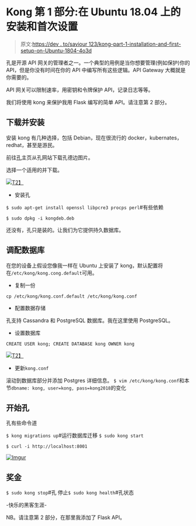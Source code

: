 # Kong 第 1 部分:在 Ubuntu 18.04 上的安装和首次设置

> 原文:[https://dev . to/saviour 123/kong-part-1-installation-and-first-setup-on-Ubuntu-1804-4o3d](https://dev.to/saviour123/kong-part-1-installation-and-first-setup-on-ubuntu-1804-4o3d)

孔是开源 API 网关的管理者之一。一个典型的用例是当你想要管理(例如保护)你的 API，但是你没有时间在你的 API 中编写所有这些逻辑。API Gateway 大概就是你需要的。

API 网关可以限制速率，用密钥和令牌保护 API，记录日志等等。

我们将使用 kong 来保护我用 Flask 编写的简单 API。请注意第 2 部分。

## 下载并安装

安装 kong 有几种选择，包括 Debian，现在很流行的 docker，kubernates，redhat，甚至是游民。

前往[孔](https://konghq.com/install/)主页从孔网站下载孔德边图片。

选择一个适用的并下载。

[![](../Images/836daa0e228d30b09e683f7b190381ba.png)T2】](https://res.cloudinary.com/practicaldev/image/fetch/s--V1z0y1Uq--/c_limit%2Cf_auto%2Cfl_progressive%2Cq_auto%2Cw_880/https://i.imgur.com/zrmOiSZ.png%3Fraw%3Dtrue)

*   安装孔

`$ sudo apt-get install openssl libpcre3 procps perl`#有些依赖

`$ sudo dpkg -i kongdeb.deb`

还没有，孔只是装的。让我们为它提供持久数据库。

## 调配数据库

在您的设备上假设您像我一样在 Ubuntu 上安装了 kong，默认配置将在`/etc/kong/kong.cong.default`可用。

*   复制一份

`cp /etc/kong/kong.conf.default /etc/kong/kong.conf`

*   配置数据存储

孔支持 Cassandra 和 PostgreSQL 数据库。我在这里使用 PostgreSQL。

*   设置数据库

`CREATE USER kong; CREATE DATABASE kong OWNER kong`

[![](../Images/68518e17c8827dec7c2c29263bb4e4fd.png)T2】](https://res.cloudinary.com/practicaldev/image/fetch/s--OM95yH8q--/c_limit%2Cf_auto%2Cfl_progressive%2Cq_auto%2Cw_880/https://i.imgur.com/e3AsUBB.png%3Fraw%3Dtrue)

*   更新`kong.conf`

滚动到数据库部分并添加 Postgres 详细信息。
`$ vim /etc/kong/kong.conf`和本节`dbname: kong, user=kong, pass=kong2018`的变化

## 开始孔

孔有些命令道

`$ kong migrations up`#运行数据库迁移
`$ sudo kong start`

`$ curl -i http://localhost:8001`

[![Imgur](../Images/baab47d3f37bdd7a66621ac4e7ed9ce1.png)](https://res.cloudinary.com/practicaldev/image/fetch/s--qE3-9l4q--/c_limit%2Cf_auto%2Cfl_progressive%2Cq_auto%2Cw_880/https://i.imgur.com/FbYXgoW.png%3Fraw%3Dtrue)

## 奖金

`$ sudo kong stop`#孔
停止`$ sudo kong health`#孔状态

-快乐的黑客生涯-

NB。请注意第 2 部分，在那里我添加了 Flask API。